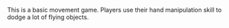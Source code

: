 This is a basic movement game. Players use their hand manipulation skill to dodge a lot of flying objects. 
